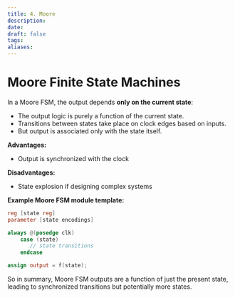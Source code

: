 ```yaml
---
title: 4. Moore
description: 
date: 
draft: false
tags: 
aliases: 
---
```


# Moore Finite State Machines 

In a Moore FSM, the output depends **only on the current state**:

- The output logic is purely a function of the current state.
- Transitions between states take place on clock edges based on inputs.
- But output is associated only with the state itself.

**Advantages:**

- Output is synchronized with the clock 

**Disadvantages:** 

- State explosion if designing complex systems

**Example Moore FSM module template:**

```verilog 
reg [state reg]
parameter [state encodings]

always @(posedge clk)  
    case (state)
       // state transitions
    endcase

assign output = f(state);
```

So in summary, Moore FSM outputs are a function of just the present state, leading to synchronized transitions but potentially more states.